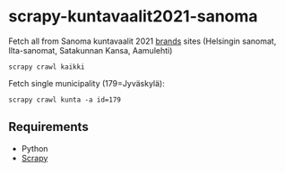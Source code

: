 # scrapy-kuntavaalit2021-sanoma

Fetch all from Sanoma kuntavaalit 2021 
[brands](https://www.sanoma.fi/mita-teemme/tuotteet-ja-brandit/) sites
(Helsingin sanomat, Ilta-sanomat, Satakunnan Kansa, Aamulehti)

    scrapy crawl kaikki

Fetch single municipality (179=Jyväskylä): 

    scrapy crawl kunta -a id=179

## Requirements

* Python
* [Scrapy](https://scrapy.org/)
